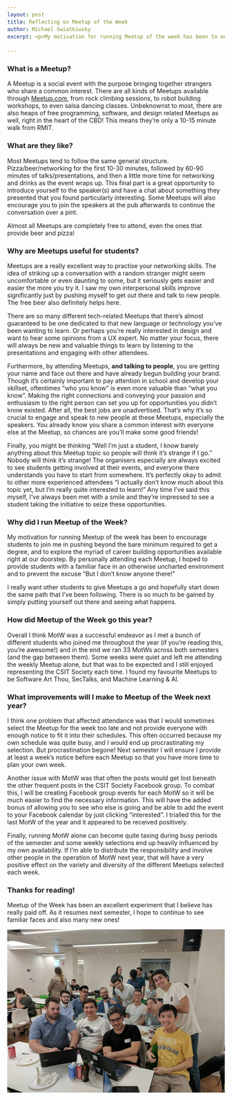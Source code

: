 ```yaml
---
layout: post
title: Reflecting on Meetup of the Week
author: Michael Swiatkiwsky
excerpt: <p>My motivation for running Meetup of the week has been to encourage students to join me in pushing beyond the bare minimum required to get a degree, and to explore the myriad of career building opportunities available right at our doorstep.</p>

---
```

### What is a Meetup? 
A Meetup is a social event with the purpose bringing together strangers who share a common interest. There are all kinds of Meetups available through [Meetup.com](meetup.com), from rock climbing sessions, to robot building workshops, to even salsa dancing classes. Unbeknownst to most, there are also heaps of free programming, software, and design related Meetups as well, right in the heart of the CBD! This means they’re only a 10-15 minute walk from RMIT.

### What are they like?
Most Meetups tend to follow the same general structure. Pizza/beer/networking for the first 10-30 minutes, followed by 60-90 minutes of talks/presentations, and then a little more time for networking and drinks as the event wraps up. This final part is a great opportunity to introduce yourself to the speaker(s) and have a chat about something they presented that you found particularly interesting. Some Meetups will also encourage you to join the speakers at the pub afterwards to continue the conversation over a pint.

Almost all Meetups are completely free to attend, even the ones that provide beer and pizza!

### Why are Meetups useful for students?
Meetups are a really excellent way to practise your networking skills. The idea of striking up a conversation with a random stranger might seem uncomfortable or even daunting to some, but it seriously gets easier and easier the more you try it. I saw my own interpersonal skills improve significantly just by pushing myself to get out there and talk to new people. The free beer also definitely helps here. 

There are so many different tech-related Meetups that there’s almost guaranteed to be one dedicated to that new language or technology you’ve been wanting to learn. Or perhaps you’re really interested in design and want to hear some opinions from a UX expert. No matter your focus, there will always be new and valuable things to learn by listening to the presentations and engaging with other attendees. 

Furthermore, by attending Meetups, **and talking to people**, you are getting your name and face out there and have already begun building your brand. Though it’s certainly important to pay attention in school and develop your skillset, oftentimes “who you know” is even more valuable than “what you know”. Making the right connections and conveying your passion and enthusiasm to the right person can set you up for opportunities you didn’t know existed. After all, the best jobs are unadvertised. That’s why it’s so crucial to engage and speak to new people at these Meetups, especially the speakers. You already know you share a common interest with everyone else at the Meetup, so chances are you’ll make some good friends!

Finally, you might be thinking “Well I’m just a student, I know barely anything about this Meetup topic so people will think it’s strange if I go.” Nobody will think it’s strange! The organisers especially are always excited to see students getting involved at their events, and everyone there understands you have to start from somewhere. It’s perfectly okay to admit to other more experienced attendees “I actually don’t know much about this topic yet, but I’m really quite interested to learn!” Any time I’ve said this myself, I’ve always been met with a smile and they’re impressed to see a student taking the initiative to seize these opportunities.

### Why did I run Meetup of the Week?
My motivation for running Meetup of the week has been to encourage students to join me in pushing beyond the bare minimum required to get a degree, and to explore the myriad of career building opportunities available right at our doorstep. By personally attending each Meetup, I hoped to provide students with a familiar face in an otherwise uncharted environment and to prevent the excuse “But I don’t know anyone there!”

I really want other students to give Meetups a go and hopefully start down the same path that I’ve been following. There is so much to be gained by simply putting yourself out there and seeing what happens.

### How did Meetup of the Week go this year?
Overall I think MotW was a successful endeavor as I met a bunch of different students who joined me throughout the year (if you’re reading this, you’re awesome!) and in the end we ran 33 MotWs across both semesters (and the gap between them). Some weeks were quiet and left me attending the weekly Meetup alone, but that was to be expected and I still enjoyed representing the CSIT Society each time. I found my favourite Meetups to be Software Art Thou, SecTalks, and Machine Learning & AI.


### What improvements will I make to Meetup of the Week next year?
I think one problem that affected attendance was that I would sometimes select the Meetup for the week too late and not provide everyone with enough notice to fit it into their schedules. This often occurred because my own schedule was quite busy, and I would end up procrastinating my selection. But procrastination begone! Next semester I will ensure I provide at least a week’s notice before each Meetup so that you have more time to plan your own week.

Another issue with MotW was that often the posts would get lost beneath the other frequent posts in the CSIT Society Facebook group. To combat this, I will be creating Facebook group events for each MotW so it will be much easier to find the necessary information. This will have the added bonus of allowing you to see who else is going and be able to add the event to your Facebook calendar by just clicking “interested”. I trialled this for the last MotW of the year and it appeared to be received positively. 

Finally, running MotW alone can become quite taxing during busy periods of the semester and some weekly selections end up heavily influenced by my own availability. If I’m able to distribute the responsibility and involve other people in the operation of MotW next year, that will have a very positive effect on the variety and diversity of the different Meetups selected each week.



### Thanks for reading!
Meetup of the Week has been an excellent experiment that I believe has really paid off. As it resumes next semester, I hope to continue to see familiar faces and also many new ones! 

![Group photo](../images/blog/csitmeetupphoto.jpg)